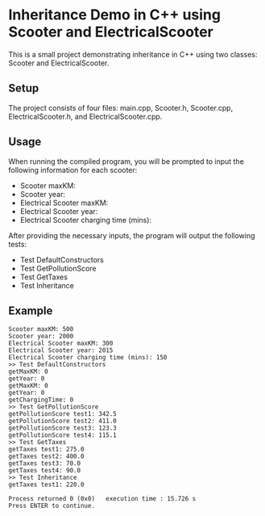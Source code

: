 # Inheritance Demo in C++ using Scooter and ElectricalScooter

This is a small project demonstrating inheritance in C++ using two classes: Scooter and ElectricalScooter.

## Setup

The project consists of four files: main.cpp, Scooter.h, Scooter.cpp, ElectricalScooter.h, and ElectricalScooter.cpp.

## Usage

When running the compiled program, you will be prompted to input the following information for each scooter:

- Scooter maxKM:
- Scooter year:
- Electrical Scooter maxKM:
- Electrical Scooter year:
- Electrical Scooter charging time (mins):

After providing the necessary inputs, the program will output the following tests:

- Test DefaultConstructors
- Test GetPollutionScore
- Test GetTaxes
- Test Inheritance

## Example

```
Scooter maxKM: 500
Scooter year: 2000
Electrical Scooter maxKM: 300 
Electrical Scooter year: 2015
Electrical Scooter charging time (mins): 150 
>> Test DefaultConstructors
getMaxKM: 0
getYear: 0
getMaxKM: 0
getYear: 0
getChargingTime: 0
>> Test GetPollutionScore
getPollutionScore test1: 342.5
getPollutionScore test2: 411.0
getPollutionScore test3: 123.3
getPollutionScore test4: 115.1
>> Test GetTaxes
getTaxes test1: 275.0
getTaxes test2: 400.0
getTaxes test3: 70.0
getTaxes test4: 90.0
>> Test Inheritance
getTaxes test1: 220.0

Process returned 0 (0x0)   execution time : 15.726 s
Press ENTER to continue.

```

